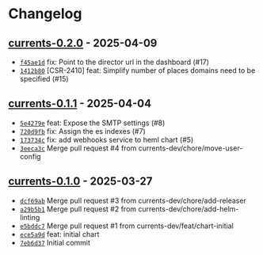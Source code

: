 # Changelog

## [currents-0.2.0](https://github.com/currents-dev/helm-charts/releases/tag/currents-0.2.0) - 2025-04-09

- [`f45ae1d`](https://github.com/currents-dev/helm-charts/commit/f45ae1d6b3239ba9e6b2383c8e30b507dc7e1670) fix: Point to the director url in the dashboard (#17)
- [`1412b80`](https://github.com/currents-dev/helm-charts/commit/1412b80a26c12f854b94261341c70bfe0c8caa78) [CSR-2410] feat: Simplify number of places domains need to be specified (#15)

## [currents-0.1.1](https://github.com/currents-dev/helm-charts/releases/tag/currents-0.1.1) - 2025-04-04

- [`5e4279e`](https://github.com/currents-dev/helm-charts/commit/5e4279e1344e8e5ec47812ffd1891ff0cd1630ea) feat: Expose the SMTP settings (#8)
- [`720d9fb`](https://github.com/currents-dev/helm-charts/commit/720d9fb255867ff3201322ffa215a2a0e7ff4793) fix: Assign the es indexes (#7)
- [`173734c`](https://github.com/currents-dev/helm-charts/commit/173734cfab8b4f35667d9df0c8388be6d1d2a33a) fix: add webhooks service to heml chart (#5)
- [`3eeca3c`](https://github.com/currents-dev/helm-charts/commit/3eeca3c217fa9af7d5ed8205572faa2b334be0ea) Merge pull request #4 from currents-dev/chore/move-user-config

## [currents-0.1.0](https://github.com/currents-dev/helm-charts/releases/tag/currents-0.1.0) - 2025-03-27

- [`dcf69ab`](https://github.com/currents-dev/helm-charts/commit/dcf69ab9e69f2f629b4d90d97debb3c062f89663) Merge pull request #3 from currents-dev/chore/add-releaser
- [`a29b5b1`](https://github.com/currents-dev/helm-charts/commit/a29b5b13efc20d7e9bef50ae80c317cb3bbf338a) Merge pull request #2 from currents-dev/chore/add-helm-linting
- [`e5bddc7`](https://github.com/currents-dev/helm-charts/commit/e5bddc7ae1f7d5f809413c2bc3a2c2728da052d3) Merge pull request #1 from currents-dev/feat/chart-initial
- [`ece5a9d`](https://github.com/currents-dev/helm-charts/commit/ece5a9dbe3b3402503a6b73cee75e692bb7ec6f1) feat: initial chart
- [`7eb6d37`](https://github.com/currents-dev/helm-charts/commit/7eb6d37253f7bc2840f498af17d283e6644cf13f) Initial commit
